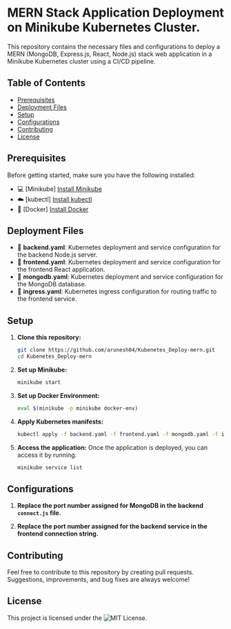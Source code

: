 # MERN Stack Application Deployment on Minikube Kubernetes Cluster.

This repository contains the necessary files and configurations to deploy a MERN (MongoDB, Express.js, React, Node.js) stack web application in a Minikube Kubernetes cluster using a CI/CD pipeline.

## Table of Contents
- [Prerequisites](#prerequisites)
- [Deployment Files](#deployment-files)
- [Setup](#setup)
- [Configurations](#configurations)
- [Contributing](#contributing)
- [License](#license)

## Prerequisites

Before getting started, make sure you have the following installed:

- 💻 [Minikube] [Install Minikube](https://minikube.sigs.k8s.io/docs/start/)
- ☁️ [kubectl] [Install kubectl](https://kubernetes.io/docs/tasks/tools/install-kubectl/)
- 🐳 [Docker] [Install Docker](https://docs.docker.com/get-docker/)

## Deployment Files

- 🚀 **backend.yaml**: Kubernetes deployment and service configuration for the backend Node.js server.
- 🚀 **frontend.yaml**: Kubernetes deployment and service configuration for the frontend React application.
- 🚀 **mongodb.yaml**: Kubernetes deployment and service configuration for the MongoDB database.
- 🚀 **ingress.yaml**: Kubernetes ingress configuration for routing traffic to the frontend service.

## Setup

1. **Clone this repository:**
   ```bash
   git clone https://github.com/arunesh04/Kubenetes_Deploy-mern.git
   cd Kubenetes_Deploy-mern
   ```

2. **Set up Minikube:**
   ```bash
   minikube start  
   ```

3. **Set up Docker Environment:**
   ```bash
   eval $(minikube -p minikube docker-env)
   ```

4. **Apply Kubernetes manifests:**
   ```bash
   kubectl apply -f backend.yaml -f frontend.yaml -f mongodb.yaml -f ingress.yaml
   ```

5. **Access the application:**
   Once the application is deployed, you can access it by running:
   ```bash
   minikube service list
   ```

## Configurations

1. **Replace the port number assigned for MongoDB in the backend `connect.js` file.**

2. **Replace the port number assigned for the backend service in the frontend connection string.**

## Contributing

Feel free to contribute to this repository by creating pull requests. Suggestions, improvements, and bug fixes are always welcome!

## License

This project is licensed under the ![MIT License](https://img.shields.io/badge/License-MIT-blue). 
